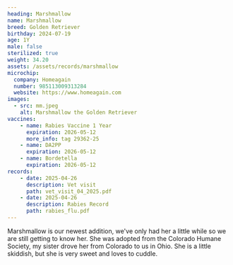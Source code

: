```yaml
---
heading: Marshmallow
name: Marshmallow
breed: Golden Retriever
birthday: 2024-07-19
age: 1Y
male: false
sterilized: true
weight: 34.20
assets: /assets/records/marshmallow
microchip:
  company: Homeagain
  number: 985113009313284
  website: https://www.homeagain.com
images:
  - src: mm.jpeg
    alt: Marshmallow the Golden Retriever
vaccines:
    - name: Rabies Vaccine 1 Year
      expiration: 2026-05-12
      more_info: tag 29362-25
    - name: DA2PP
      expiration: 2026-05-12
    - name: Bordetella
      expiration: 2026-05-12
records:
    - date: 2025-04-26
      description: Vet visit
      path: vet_visit_04_2025.pdf
    - date: 2025-04-26
      description: Rabies Record
      path: rabies_flu.pdf
---
```

Marshmallow is our newest addition, we've only had her a little while so we are still getting to know her.
She was adopted from the Colorado Humane Society, my sister drove her from Colorado to us in Ohio.
She is a little skiddish, but she is very sweet and loves to cuddle.